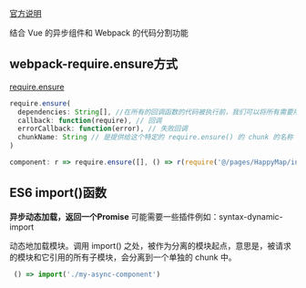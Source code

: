 
[官方说明](https://router.vuejs.org/zh/guide/advanced/lazy-loading.html#%E6%8A%8A%E7%BB%84%E4%BB%B6%E6%8C%89%E7%BB%84%E5%88%86%E5%9D%97)

结合 Vue 的异步组件和 Webpack 的代码分割功能

## webpack-require.ensure方式

[require.ensure](https://www.jb51.net/article/130485.htm)

```js
require.ensure(
  dependencies: String[], //在所有的回调函数的代码被执行前，我们可以将所有需要用到的模块进行声明。
  callback: function(require), // 回调
  errorCallback: function(error), // 失败回调
  chunkName: String // 是提供给这个特定的 require.ensure() 的 chunk 的名称
)

component: r => require.ensure([], () => r(require('@/pages/HappyMap/index.vue')), 'happymap'),
```

## ES6 import()函数

**异步动态加载，返回一个Promise**
可能需要一些插件例如：syntax-dynamic-import

动态地加载模块。调用 import() 之处，被作为分离的模块起点，意思是，被请求的模块和它引用的所有子模块，会分离到一个单独的 chunk 中。

```js
 () => import('./my-async-component')
```
